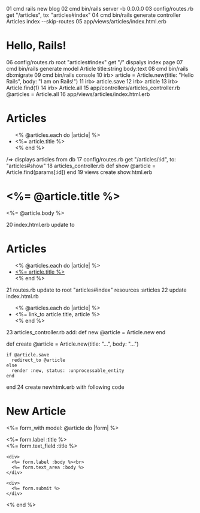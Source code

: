 01  cmd rails new blog
02  cmd bin/rails server -b 0.0.0.0
03  config/routes.rb get "/articles", to: "articles#index"
04  cmd bin/rails generate controller Articles index --skip-routes
05  app/views/articles/index.html.erb <h1>Hello, Rails!</h1>
06  config/routes.rb root "articles#index" get "/" dispalys index page 
07  cmd bin/rails generate model Article title:string body:text
08  cmd bin/rails db:migrate
09  cmd bin/rails console 
10  irb> article = Article.new(title: "Hello Rails", body: "I am on Rails!")
11  irb> article.save
12  irb> article
13  irb> Article.find(1)
14  irb> Article.all
15  app/controllers/articles_controller.rb @articles = Article.all
16  app/views/articles/index.html.erb 
  <h1>Articles</h1>
  <ul>
    <% @articles.each do |article| %>
      <li>
        <%= article.title %>
      </li>
    <% end %>
  </ul> /=> displays articles from db
17 config/routes.rb get "/articles/:id", to: "articles#show"
18  articles_controller.rb 
  def show
    @article = Article.find(params[:id])
  end
19 views create show.html.erb 
  <h1><%= @article.title %></h1>

  <p><%= @article.body %></p>
20 index.html.erb update to <h1>Articles</h1>

  <ul>
    <% @articles.each do |article| %>
      <li>
        <a href="/articles/<%= article.id %>">
          <%= article.title %>
        </a>
      </li>
    <% end %>
  </ul>
21  routes.rb update to 
  root "articles#index"
  resources :articles
22  update index.html.rb
  <ul>
    <% @articles.each do |article| %>
      <li>
        <%= link_to article.title, article %>
      </li>
    <% end %>
  </ul>
23  articles_controller.rb add:
  def new
    @article = Article.new
  end

  def create
    @article = Article.new(title: "...", body: "...")

    if @article.save
      redirect_to @article
    else
      render :new, status: :unprocessable_entity
    end
  end
24 create newhtmk.erb with following code 
  <h1>New Article</h1>

  <%= form_with model: @article do |form| %>
    <div>
      <%= form.label :title %><br>
      <%= form.text_field :title %>
    </div>

    <div>
      <%= form.label :body %><br>
      <%= form.text_area :body %>
    </div>

    <div>
      <%= form.submit %>
    </div>
  <% end %>